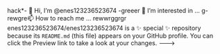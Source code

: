 hack*- 👋 Hi, I’m @enes123236523674
-greeer 👀 I’m interested in ...
g- rewgre📫 How to reach me ...
rewwrggrgr
enes123236523674/enes123236523674 is a ✨ special ✨ repository because its `README.md` (this file) appears on your GitHub profile.
You can click the Preview link to take a look at your changes.
--->

